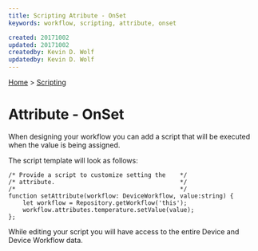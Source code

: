 ```yaml
---
title: Scripting Atribute - OnSet
keywords: workflow, scripting, attribute, onset

created: 20171002
updated: 20171002
createdby: Kevin D. Wolf
updatedby: Kevin D. Wolf
---
```

[Home](../Index.md) > [Scripting](Index.md)

# Attribute - OnSet

When designing your workflow you can add a script that will be executed when the value is being assigned.

The script template will look as follows:

```
/* Provide a script to customize setting the    */
/* attribute.                                   */
/*                                              */
function setAttribute(workflow: DeviceWorkflow, value:string) {
    let workflow = Repository.getWorkflow('this');
    workflow.attributes.temperature.setValue(value);
};
```

While editing your script you will have access to the entire Device and Device Workflow data.